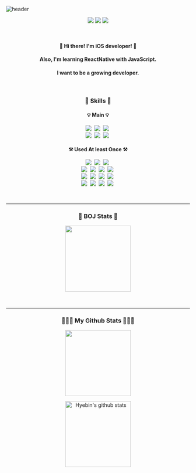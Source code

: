 ![header](https://capsule-render.vercel.app/api?type=Rounded&color=0:f794a4,100:fdd6bd&height=270&section=header&text=Hyebin's%20Githb&fontSize=70&fontColor=fff&animation=twinkling)

<p align="center">
  <a href="https://codingga-dingga.tistory.com/" target="_blank"><img src="https://img.shields.io/badge/Blog-ff7eb3?style=flat-square&logo=Tistory&logoColor=white"/></a>
  <a href="mailto:hyebin218@naver.com" target="_blank"><img src="https://img.shields.io/badge/hyebin218@naver.com-ff758c?style=flat-square&logo=Gmail&logoColor=white"/></a>
  <a href="https://hyebin218.notion.site/About-Hyebin-f91d225d7aef4b7595c37220d8defb0a" target="_blank"><img src="https://img.shields.io/badge/About_Hyebin-ff7eb3?style=flat-square&logo=GitHub%20Sponsors&logoColor=white"/></a>
</p>
<br>

<h4 align="center"> 👋 Hi there! I'm iOS developer! 🍎 </h3>
<h4 align="center"> Also, I'm learning ReactNative with JavaScript. </h4>

<h4 align="center"> I want to be a growing developer. </h4>
<br>

<h3 align="center"> 💪 Skills 💪 </h3>
<h4 align="center"> 💡 Main 💡 </h4>
<p align="center">
  <img src="https://img.shields.io/badge/iOS-000?style=for-the-badge&logo=Apple&logoColor=white"/></a>&nbsp 
  <img src="https://img.shields.io/badge/Swift-F05138?style=for-the-badge&logo=Swift&logoColor=white"/></a>&nbsp 
  <img src="https://img.shields.io/badge/SwiftUI-0086c8?style=for-the-badge&logo=Swift&logoColor=white"/></a>&nbsp
  <br>
  <img src="https://img.shields.io/badge/Xcode-147EFB?style=for-the-badge&logo=Xcode&logoColor=white"/></a>&nbsp
  <img src="https://img.shields.io/badge/CocoaPods-EE3322?style=for-the-badge&logo=CocoaPods&logoColor=white"/></a>&nbsp
  <img src="https://img.shields.io/badge/Firebase-FFCA28?style=for-the-badge&logo=Firebase&logoColor=white"/></a>&nbsp
<br>
</p>

<h4 align="center"> ⚒️ Used At least Once ⚒️ </h4>
<p align="center">
  <img src="https://img.shields.io/badge/C-A8B9CC?style=flat-square&logo=C&logoColor=white"/></a>&nbsp 
  <img src="https://img.shields.io/badge/Python-3776AB?style=flat-square&logo=Python&logoColor=white"/></a>&nbsp
  <img src="https://img.shields.io/badge/JAVA-3776AB?style=flat-square&logo=Java&logoColor=white"/></a>&nbsp
  <br>
  <img src="https://img.shields.io/badge/Javascript-F7DF1E?style=flat-square&logo=javascript&logoColor=white"/></a>&nbsp
  <img src="https://img.shields.io/badge/HTML-E34F26?style=flat-square&logo=HTML5&logoColor=white"/></a>&nbsp
  <img src="https://img.shields.io/badge/CSS-1572B6?style=flat-square&logo=CSS3&logoColor=white"/></a>&nbsp
  <img src="https://img.shields.io/badge/ReactNative-61DAFB?style=flat-square&logo=React&logoColor=white"/></a>&nbsp
  <br>
  <img src="https://img.shields.io/badge/Android Studio-3DDC84?style=flat-square&logo=Android Studio&logoColor=white"/></a>&nbsp 
  <img src="https://img.shields.io/badge/MySQL-4479A1?style=flat-square&logo=MySQL&logoColor=white"/></a>&nbsp 
  <img src="https://img.shields.io/badge/Realm-39477F?style=flat-square&logo=Realm&logoColor=white"/></a>&nbsp 
  <img src="https://img.shields.io/badge/GitHub-181717?style=flat-square&logo=GitHub&logoColor=white"/></a>&nbsp 
  <br>
  <img src="https://img.shields.io/badge/Linux-FCC624?style=flat-square&logo=Linux&logoColor=white"/></a>&nbsp
  <img src="https://img.shields.io/badge/Kali Linux-557C94?style=flat-square&logo=Kali Linux&logoColor=white"/></a>&nbsp
  <img src="https://img.shields.io/badge/Ubuntu-E95420?style=flat-square&logo=Ubuntu&logoColor=white"/></a>&nbsp
<img src="https://img.shields.io/badge/Raspberry Pi-A22846?style=flat-square&logo=Raspberry Pi&logoColor=white"/></a>&nbsp
</p>
 
<br><hr>
  
<h3 align="center"> 💎 BOJ Stats 💎 </h3>
<div align="center">
   
<a href="https://solved.ac/99dbgpqls"><img align="center" style="height:180px" src="http://mazassumnida.wtf/api/v2/generate_badge?boj=99dbgpqls" /></a> 
</div>

<br><hr>
<h3 align="center"> 👩🏻‍💻 My Github Stats 👩🏻‍💻</h3>
<div align="center">

 <a href="https://github.com/yoohyebin"><img align="center" style="height:180px" src="https://github-readme-stats.vercel.app/api/top-langs/?username=yoohyebin&layout=compact&hide_border=true&bg_color=30,ff9a9e,fecfef&title_color=ff7eb3&text_color=fff" /></a> 
<br>

<a href="https://github.com/yoohyebin"><img align="center" style="height:180px" src="https://github-readme-stats.vercel.app/api?username=yoohyebin&show_icons=true&include_all_commits=true&hide_border=true&bg_color=30,f794a4,fdd6bd&title_color=ff758c&text_color=fff&icon_color=fff" alt="Hyebin's github stats" /></a>
</div>
